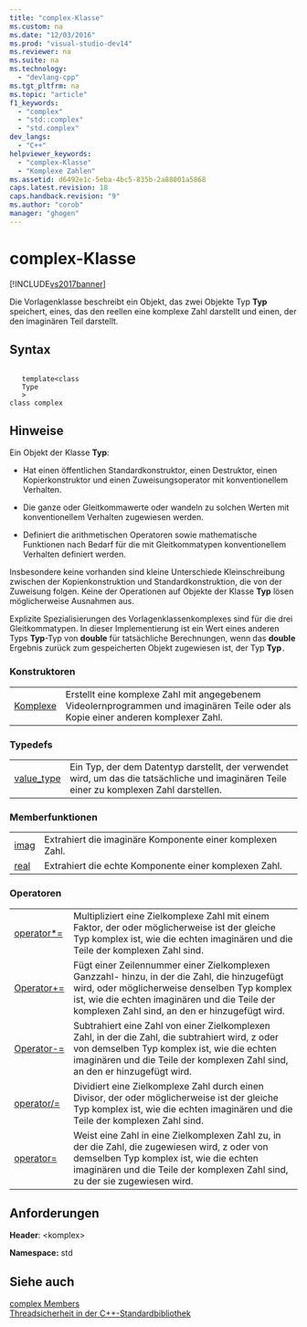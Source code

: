 ```yaml
---
title: "complex-Klasse"
ms.custom: na
ms.date: "12/03/2016"
ms.prod: "visual-studio-dev14"
ms.reviewer: na
ms.suite: na
ms.technology: 
  - "devlang-cpp"
ms.tgt_pltfrm: na
ms.topic: "article"
f1_keywords: 
  - "complex"
  - "std::complex"
  - "std.complex"
dev_langs: 
  - "C++"
helpviewer_keywords: 
  - "complex-Klasse"
  - "Komplexe Zahlen"
ms.assetid: d6492e1c-5eba-4bc5-835b-2a88001a5868
caps.latest.revision: 18
caps.handback.revision: "9"
ms.author: "corob"
manager: "ghogen"
---
```

# complex-Klasse
[!INCLUDE[vs2017banner](../assembler/inline/includes/vs2017banner.md)]

Die Vorlagenklasse beschreibt ein Objekt, das zwei Objekte Typ **Typ** speichert, eines, das den reellen eine komplexe Zahl darstellt und einen, der den imaginären Teil darstellt.  
  
## Syntax  
  
```  
  
   template<class   
   Type  
   >  
class complex  
```  
  
## Hinweise  
 Ein Objekt der Klasse **Typ**:  
  
-   Hat einen öffentlichen Standardkonstruktor, einen Destruktor, einen Kopierkonstruktor und einen Zuweisungsoperator mit konventionellem Verhalten.  
  
-   Die ganze oder Gleitkommawerte oder wandeln zu solchen Werten mit konventionellem Verhalten zugewiesen werden.  
  
-   Definiert die arithmetischen Operatoren sowie mathematische Funktionen nach Bedarf für die mit Gleitkommatypen konventionellem Verhalten definiert werden.  
  
 Insbesondere keine vorhanden sind kleine Unterschiede Kleinschreibung zwischen der Kopienkonstruktion und Standardkonstruktion, die von der Zuweisung folgen.  Keine der Operationen auf Objekte der Klasse **Typ** lösen möglicherweise Ausnahmen aus.  
  
 Explizite Spezialisierungen des Vorlagenklassenkomplexes sind für die drei Gleitkommatypen.  In dieser Implementierung ist ein Wert eines anderen Typs **Typ**\-Typ von **double** für tatsächliche Berechnungen, wenn das **double** Ergebnis zurück zum gespeicherten Objekt zugewiesen ist, der Typ **Typ**`.`  
  
### Konstruktoren  
  
|||  
|-|-|  
|[Komplexe](../Topic/complex::complex.md)|Erstellt eine komplexe Zahl mit angegebenem Videolernprogrammen und imaginären Teile oder als Kopie einer anderen komplexer Zahl.|  
  
### Typedefs  
  
|||  
|-|-|  
|[value\_type](../Topic/complex::value_type.md)|Ein Typ, der dem Datentyp darstellt, der verwendet wird, um das die tatsächliche und imaginären Teile einer zu komplexen Zahl darstellen.|  
  
### Memberfunktionen  
  
|||  
|-|-|  
|[imag](../Topic/complex::imag.md)|Extrahiert die imaginäre Komponente einer komplexen Zahl.|  
|[real](../Topic/complex::real.md)|Extrahiert die echte Komponente einer komplexen Zahl.|  
  
### Operatoren  
  
|||  
|-|-|  
|[operator\*\=](../Topic/complex::operator*=.md)|Multipliziert eine Zielkomplexe Zahl mit einem Faktor, der oder möglicherweise ist der gleiche Typ komplex ist, wie die echten imaginären und die Teile der komplexen Zahl sind.|  
|[Operator\+\=](../Topic/complex::operator+=.md)|Fügt einer Zeilennummer einer Zielkomplexen Ganzzahl\- hinzu, in der die Zahl, die hinzugefügt wird, oder möglicherweise denselben Typ komplex ist, wie die echten imaginären und die Teile der komplexen Zahl sind, an den er hinzugefügt wird.|  
|[Operator\-\=](../Topic/complex::operator-=1.md)|Subtrahiert eine Zahl von einer Zielkomplexen Zahl, in der die Zahl, die subtrahiert wird, z oder von demselben Typ komplex ist, wie die echten imaginären und die Teile der komplexen Zahl sind, an den er hinzugefügt wird.|  
|[operator\/\=](../Topic/complex::operator-=2.md)|Dividiert eine Zielkomplexe Zahl durch einen Divisor, der oder möglicherweise ist der gleiche Typ komplex ist, wie die echten imaginären und die Teile der komplexen Zahl sind.|  
|[operator\=](../Topic/complex::operator=.md)|Weist eine Zahl in eine Zielkomplexen Zahl zu, in der die Zahl, die zugewiesen wird, z oder von demselben Typ komplex ist, wie die echten imaginären und die Teile der komplexen Zahl sind, zu der sie zugewiesen wird.|  
  
## Anforderungen  
 **Header**: \<komplex\>  
  
 **Namespace:** std  
  
## Siehe auch  
 [complex Members](assetId:///d5c4466c-43a0-4817-aca1-9a5d492dae28)   
 [Threadsicherheit in der C\+\+\-Standardbibliothek](../standard-library/thread-safety-in-the-cpp-standard-library.md)